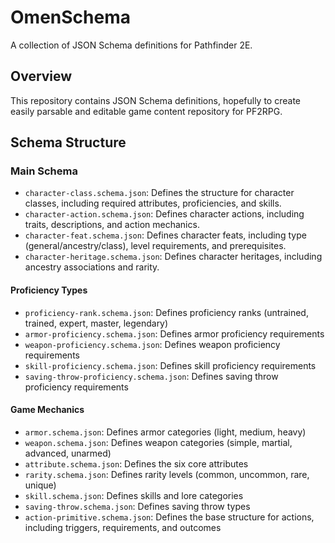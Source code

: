 # OmenSchema

A collection of JSON Schema definitions for Pathfinder 2E. 

## Overview

This repository contains JSON Schema definitions, hopefully to create easily parsable and editable game content repository for PF2RPG.

## Schema Structure

### Main Schema
- `character-class.schema.json`: Defines the structure for character classes, including required attributes, proficiencies, and skills.
- `character-action.schema.json`: Defines character actions, including traits, descriptions, and action mechanics.
- `character-feat.schema.json`: Defines character feats, including type (general/ancestry/class), level requirements, and prerequisites.
- `character-heritage.schema.json`: Defines character heritages, including ancestry associations and rarity.

#### Proficiency Types
- `proficiency-rank.schema.json`: Defines proficiency ranks (untrained, trained, expert, master, legendary)
- `armor-proficiency.schema.json`: Defines armor proficiency requirements
- `weapon-proficiency.schema.json`: Defines weapon proficiency requirements
- `skill-proficiency.schema.json`: Defines skill proficiency requirements
- `saving-throw-proficiency.schema.json`: Defines saving throw proficiency requirements

#### Game Mechanics
- `armor.schema.json`: Defines armor categories (light, medium, heavy)
- `weapon.schema.json`: Defines weapon categories (simple, martial, advanced, unarmed)
- `attribute.schema.json`: Defines the six core attributes
- `rarity.schema.json`: Defines rarity levels (common, uncommon, rare, unique)
- `skill.schema.json`: Defines skills and lore categories
- `saving-throw.schema.json`: Defines saving throw types
- `action-primitive.schema.json`: Defines the base structure for actions, including triggers, requirements, and outcomes
